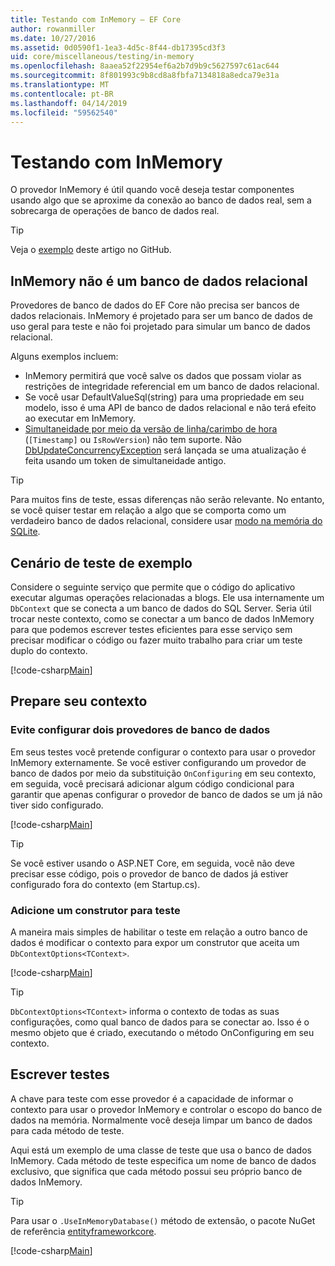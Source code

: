 ```yaml
---
title: Testando com InMemory – EF Core
author: rowanmiller
ms.date: 10/27/2016
ms.assetid: 0d0590f1-1ea3-4d5c-8f44-db17395cd3f3
uid: core/miscellaneous/testing/in-memory
ms.openlocfilehash: 8aaea52f22954ef6a2b7d9b9c5627597c61ac644
ms.sourcegitcommit: 8f801993c9b8cd8a8fbfa7134818a8edca79e31a
ms.translationtype: MT
ms.contentlocale: pt-BR
ms.lasthandoff: 04/14/2019
ms.locfileid: "59562540"
---
```

# <a name="testing-with-inmemory"></a>Testando com InMemory

O provedor InMemory é útil quando você deseja testar componentes usando algo que se aproxime da conexão ao banco de dados real, sem a sobrecarga de operações de banco de dados real.

> [!TIP]  
> Veja o [exemplo](https://github.com/aspnet/EntityFramework.Docs/tree/master/samples/core/Miscellaneous/Testing) deste artigo no GitHub.

## <a name="inmemory-is-not-a-relational-database"></a>InMemory não é um banco de dados relacional

Provedores de banco de dados do EF Core não precisa ser bancos de dados relacionais. InMemory é projetado para ser um banco de dados de uso geral para teste e não foi projetado para simular um banco de dados relacional.

Alguns exemplos incluem:

* InMemory permitirá que você salve os dados que possam violar as restrições de integridade referencial em um banco de dados relacional.
* Se você usar DefaultValueSql(string) para uma propriedade em seu modelo, isso é uma API de banco de dados relacional e não terá efeito ao executar em InMemory.
* [Simultaneidade por meio da versão de linha/carimbo de hora](xref:core/modeling/concurrency#timestamprow-version) (`[Timestamp]` ou `IsRowVersion`) não tem suporte. Não [DbUpdateConcurrencyException](https://docs.microsoft.com/dotnet/api/microsoft.entityframeworkcore.dbupdateconcurrencyexception) será lançada se uma atualização é feita usando um token de simultaneidade antigo.

> [!TIP]  
> Para muitos fins de teste, essas diferenças não serão relevante. No entanto, se você quiser testar em relação a algo que se comporta como um verdadeiro banco de dados relacional, considere usar [modo na memória do SQLite](sqlite.md).

## <a name="example-testing-scenario"></a>Cenário de teste de exemplo

Considere o seguinte serviço que permite que o código do aplicativo executar algumas operações relacionadas a blogs. Ele usa internamente um `DbContext` que se conecta a um banco de dados do SQL Server. Seria útil trocar neste contexto, como se conectar a um banco de dados InMemory para que podemos escrever testes eficientes para esse serviço sem precisar modificar o código ou fazer muito trabalho para criar um teste duplo do contexto.

[!code-csharp[Main](../../../../samples/core/Miscellaneous/Testing/BusinessLogic/BlogService.cs)]

## <a name="get-your-context-ready"></a>Prepare seu contexto

### <a name="avoid-configuring-two-database-providers"></a>Evite configurar dois provedores de banco de dados

Em seus testes você pretende configurar o contexto para usar o provedor InMemory externamente. Se você estiver configurando um provedor de banco de dados por meio da substituição `OnConfiguring` em seu contexto, em seguida, você precisará adicionar algum código condicional para garantir que apenas configurar o provedor de banco de dados se um já não tiver sido configurado.

[!code-csharp[Main](../../../../samples/core/Miscellaneous/Testing/BusinessLogic/BloggingContext.cs#OnConfiguring)]

> [!TIP]  
> Se você estiver usando o ASP.NET Core, em seguida, você não deve precisar esse código, pois o provedor de banco de dados já estiver configurado fora do contexto (em Startup.cs).

### <a name="add-a-constructor-for-testing"></a>Adicione um construtor para teste

A maneira mais simples de habilitar o teste em relação a outro banco de dados é modificar o contexto para expor um construtor que aceita um `DbContextOptions<TContext>`.

[!code-csharp[Main](../../../../samples/core/Miscellaneous/Testing/BusinessLogic/BloggingContext.cs#Constructors)]

> [!TIP]  
> `DbContextOptions<TContext>` informa o contexto de todas as suas configurações, como qual banco de dados para se conectar ao. Isso é o mesmo objeto que é criado, executando o método OnConfiguring em seu contexto.

## <a name="writing-tests"></a>Escrever testes

A chave para teste com esse provedor é a capacidade de informar o contexto para usar o provedor InMemory e controlar o escopo do banco de dados na memória. Normalmente você deseja limpar um banco de dados para cada método de teste.

Aqui está um exemplo de uma classe de teste que usa o banco de dados InMemory. Cada método de teste especifica um nome de banco de dados exclusivo, que significa que cada método possui seu próprio banco de dados InMemory.

>[!TIP]
> Para usar o `.UseInMemoryDatabase()` método de extensão, o pacote NuGet de referência [entityframeworkcore](https://www.nuget.org/packages/Microsoft.EntityFrameworkCore.InMemory/).

[!code-csharp[Main](../../../../samples/core/Miscellaneous/Testing/TestProject/InMemory/BlogServiceTests.cs)]
